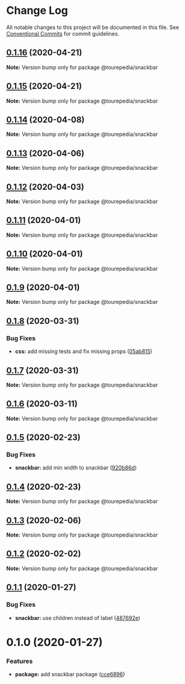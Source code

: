 # Change Log

All notable changes to this project will be documented in this file.
See [Conventional Commits](https://conventionalcommits.org) for commit guidelines.

## [0.1.16](https://github.com/tourepedia/tp-ui/compare/@tourepedia/snackbar@0.1.15...@tourepedia/snackbar@0.1.16) (2020-04-21)

**Note:** Version bump only for package @tourepedia/snackbar





## [0.1.15](https://github.com/tourepedia/tp-ui/compare/@tourepedia/snackbar@0.1.14...@tourepedia/snackbar@0.1.15) (2020-04-21)

**Note:** Version bump only for package @tourepedia/snackbar





## [0.1.14](https://github.com/tourepedia/tp-ui/compare/@tourepedia/snackbar@0.1.13...@tourepedia/snackbar@0.1.14) (2020-04-08)

**Note:** Version bump only for package @tourepedia/snackbar





## [0.1.13](https://github.com/tourepedia/tp-ui/compare/@tourepedia/snackbar@0.1.12...@tourepedia/snackbar@0.1.13) (2020-04-06)

**Note:** Version bump only for package @tourepedia/snackbar





## [0.1.12](https://github.com/tourepedia/tp-ui/compare/@tourepedia/snackbar@0.1.11...@tourepedia/snackbar@0.1.12) (2020-04-03)

**Note:** Version bump only for package @tourepedia/snackbar





## [0.1.11](https://github.com/tourepedia/tp-ui/compare/@tourepedia/snackbar@0.1.10...@tourepedia/snackbar@0.1.11) (2020-04-01)

**Note:** Version bump only for package @tourepedia/snackbar





## [0.1.10](https://github.com/tourepedia/tp-ui/compare/@tourepedia/snackbar@0.1.9...@tourepedia/snackbar@0.1.10) (2020-04-01)

**Note:** Version bump only for package @tourepedia/snackbar





## [0.1.9](https://github.com/tourepedia/tp-ui/compare/@tourepedia/snackbar@0.1.8...@tourepedia/snackbar@0.1.9) (2020-04-01)

**Note:** Version bump only for package @tourepedia/snackbar





## [0.1.8](https://github.com/tourepedia/tp-ui/compare/@tourepedia/snackbar@0.1.7...@tourepedia/snackbar@0.1.8) (2020-03-31)


### Bug Fixes

* **css:** add missing tests and fix missing props ([05ab815](https://github.com/tourepedia/tp-ui/commit/05ab815))





## [0.1.7](https://github.com/tourepedia/tp-ui/compare/@tourepedia/snackbar@0.1.6...@tourepedia/snackbar@0.1.7) (2020-03-31)

**Note:** Version bump only for package @tourepedia/snackbar





## [0.1.6](https://github.com/tourepedia/tp-ui/compare/@tourepedia/snackbar@0.1.5...@tourepedia/snackbar@0.1.6) (2020-03-11)

**Note:** Version bump only for package @tourepedia/snackbar





## [0.1.5](https://github.com/tourepedia/tp-ui/compare/@tourepedia/snackbar@0.1.4...@tourepedia/snackbar@0.1.5) (2020-02-23)


### Bug Fixes

* **snackbar:** add min width to snackbar ([920b86d](https://github.com/tourepedia/tp-ui/commit/920b86d))





## [0.1.4](https://github.com/tourepedia/tp-ui/compare/@tourepedia/snackbar@0.1.3...@tourepedia/snackbar@0.1.4) (2020-02-23)

**Note:** Version bump only for package @tourepedia/snackbar





## [0.1.3](https://github.com/tourepedia/tp-ui/compare/@tourepedia/snackbar@0.1.2...@tourepedia/snackbar@0.1.3) (2020-02-06)

**Note:** Version bump only for package @tourepedia/snackbar





## [0.1.2](https://github.com/tourepedia/tp-ui/compare/@tourepedia/snackbar@0.1.1...@tourepedia/snackbar@0.1.2) (2020-02-02)

**Note:** Version bump only for package @tourepedia/snackbar





## [0.1.1](https://github.com/tourepedia/tp-ui/compare/@tourepedia/snackbar@0.1.0...@tourepedia/snackbar@0.1.1) (2020-01-27)


### Bug Fixes

* **snackbar:** use children instead of label ([487692e](https://github.com/tourepedia/tp-ui/commit/487692e))





# 0.1.0 (2020-01-27)


### Features

* **package:** add snackbar package ([cce6896](https://github.com/tourepedia/tp-ui/commit/cce6896))
